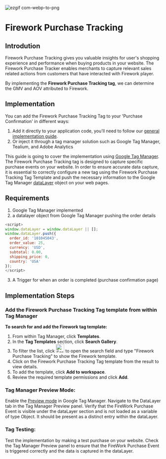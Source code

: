 
![ezgif com-webp-to-png](https://github.com/fireworkads/Firework-Tag-Template/assets/87154260/19af597b-b44b-437c-9a11-f4b666c362ea)


# Firework Purchase Tracking

## Introdution

Firework Purchase Tracking gives you valuable insights for user's shopping experience and performance when buying products in your website. The Firework Purchase Tracker enables merchants to capture relevant sales related actions from customers that have interacted with Firework player. 

By implementing the **Firework Purchase Tracking tag**, we can determine the GMV and AOV attributed to Firework. 

## Implementation

You can add the Firework Purchase Tracking Tag to your 'Purchase Confirmation' in different ways:
1. Add it directly to your application code, you'll need to follow our [general implementation guide](https://docs.firework.com/home/web/integration-guide/shopping-integration-v2/tracking).
2. Or inject it through a tag manager solution such as Google Tag Manager, Tealium, and Adobe Analytics

This guide is going to cover the implementation using [Google Tag Manager](https://tagmanager.google.com/). The Firework Purchase Tracking tag is designed to capture specific purchase events on your website. In order to ensure accurate data capture, it is essential to correctly configure a new tag using the Firework Purchase Tracking Tag Template and push the necessary information to the Google Tag Manager [dataLayer](https://developers.google.com/tag-platform/tag-manager/datalayer) object on your web pages.

## Requirements
1. Google Tag Manager implemented
2. a datalayer object from Google Tag Manager pushing the order details
   
```javascript
<script>
window.dataLayer = window.dataLayer || [];
window.dataLayer.push({
  order_id: '101045043',
  order_value: 25,
  currency: 'USD',
  subtotal: 0.00,
  shipping_price: 0,
  country: 'USA'
});
</script>
```
3. A Trigger for when an order is completed (purchase confirmation page)


## Implementation Steps
    
###  Add the Firework Purchase Tracking Tag template from within Tag Manager
**To search for and add the Firework tag template:**
1. From within Tag Manager, click **Templates**.
2. In the **Tag Templates** section, click **Search Gallery**.
3. To filter the list, click <img width="27" alt="Screenshot 2023-10-21 at 11 49 23 AM" src="https://github.com/fireworkads/Firework-Tag-Template/assets/87154260/3febe355-5c2e-4830-a37d-99a6ab5d34bc"> to open the search field and type "Firework Purchase Tracking" to show the Firework template.
4. Click on the Firework Purchase Tracking Tag template from the result to view details.
5. To add the template, click **Add to workspace**.
6. Review the required template permissions and click **Add**. 


  
    
### Tag Manager Preview Mode:
Enable the [Preview mode](https://support.google.com/tagmanager/answer/6107056) in Google Tag Manager.
Navigate to the DataLayer tab in the Tag Manager Preview panel.
Verify that the FireWork Purchase Event is visible under the dataLayer section and is not loaded as a variable of type Object. It should be present as a distinct entry within the dataLayer.

### Tag Testing:
Test the implementation by making a test purchase on your website.
Check the Tag Manager Preview panel to ensure that the FireWork Purchase Event is triggered correctly and the data is captured in the dataLayer.

